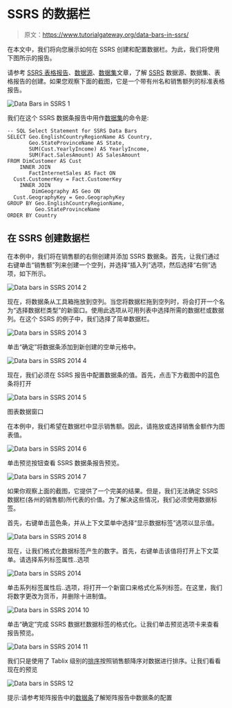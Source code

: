 # SSRS 的数据栏

> 原文：<https://www.tutorialgateway.org/data-bars-in-ssrs/>

在本文中，我们将向您展示如何在 SSRS 创建和配置数据栏。为此，我们将使用下图所示的报告。

请参考 [SSRS 表格报告](https://www.tutorialgateway.org/ssrs-table-report/)、[数据源](https://www.tutorialgateway.org/ssrs-shared-data-source/)、[数据集](https://www.tutorialgateway.org/shared-dataset-in-ssrs/)文章，了解 [SSRS](https://www.tutorialgateway.org/ssrs/) 数据源、数据集、表格报告的创建。如果您观察下面的截图，它是一个带有州名和销售额列的标准表格报告。

![Data Bars in SSRS 1](img/cb1ab0fb71b5c612e66059e512f476c9.png)

我们在这个 SSRS 数据条报告中用作[数据集](https://www.tutorialgateway.org/embedded-dataset-in-ssrs/)的命令是:

```
-- SQL Select Statement for SSRS Data Bars
SELECT Geo.EnglishCountryRegionName AS Country, 
       Geo.StateProvinceName AS State, 
       SUM(Cust.YearlyIncome) AS YearlyIncome, 
       SUM(Fact.SalesAmount) AS SalesAmount
FROM DimCustomer AS Cust 
    INNER JOIN
       FactInternetSales AS Fact ON 
  Cust.CustomerKey = Fact.CustomerKey 
    INNER JOIN
        DimGeography AS Geo ON 
  Cust.GeographyKey = Geo.GeographyKey
GROUP BY Geo.EnglishCountryRegionName, 
         Geo.StateProvinceName
ORDER BY Country
```

## 在 SSRS 创建数据栏

在本例中，我们将在销售额的右侧创建并添加 SSRS 数据条。首先，让我们通过右键单击“销售额”列来创建一个空列，并选择“插入列”选项，然后选择“右侧”选项，如下所示。

![Data bars in SSRS 2014 2](img/9040ccfd14d7f042db6e94456b9db4f2.png)

现在，将数据条从工具箱拖放到空列。当您将数据栏拖到空列时，将会打开一个名为“选择数据栏类型”的新窗口。使用此选项从可用列表中选择所需的数据栏或数据列。在这个 SSRS 的例子中，我们选择了简单数据栏。

![Data bars in SSRS 2014 3](img/edf41d003e1985b913a14471ce4b6aaf.png)

单击“确定”将数据条添加到新创建的空单元格中。

![Data bars in SSRS 2014 4](img/4f68031acf41d8240611bbb8bef5e4df.png)

现在，我们必须在 SSRS 报告中配置数据条的值。首先，点击下方截图中的蓝色条将打开

![Data bars in SSRS 2014 5](img/fb65c00ae9da63ac8b17a0824a8056cb.png)

图表数据窗口

在本例中，我们希望在数据栏中显示销售额。因此，请拖放或选择销售金额作为图表值。

![Data bars in SSRS 2014 6](img/3e3ad80351b759f17c5484750bdbf89e.png)

单击预览按钮查看 SSRS 数据条报告预览。

![Data bars in SSRS 2014 7](img/64fefeede14ca6024bc6ff178e314243.png)

如果你观察上面的截图，它提供了一个完美的结果。但是，我们无法确定 SSRS 数据栏(各州的销售额)所代表的价值。为了解决这些情况，我们必须使用数据标签。

首先，右键单击蓝色条，并从上下文菜单中选择“显示数据标签”选项以显示值。

![Data bars in SSRS 2014 8](img/3e7a57854b3ae7b21639d3c53f5e7b1d.png)

现在，让我们格式化数据标签产生的数字。首先，右键单击该值将打开上下文菜单。请选择系列标签属性..选项

![Data bars in SSRS 2014](img/34641d790c165e5440c27782a146a259.png)

单击系列标签属性后..选项，将打开一个新窗口来格式化系列标签。在这里，我们将数字更改为货币，并删除十进制值。

![Data bars in SSRS 2014 10](img/e051bee80f627be683af46423c0de745.png)

单击“确定”完成 SSRS 数据栏数据标签的格式化。让我们单击预览选项卡来查看报告预览。

![Data bars in SSRS 2014 11](img/f147369c8575c6950a9244a7ec429b52.png)

我们只是使用了 Tablix 级别的[排序](https://www.tutorialgateway.org/sorting-in-ssrs-2014/)按照销售额降序对数据进行排序。让我们看看现在的预览

![Data bars in SSRS 12](img/f5e2a87f8cbe2bdded2906128e2513db.png)

提示:请参考矩阵报告中的[数据条](https://www.tutorialgateway.org/data-bars-in-ssrs-matrix-reports/)了解矩阵报告中数据条的配置